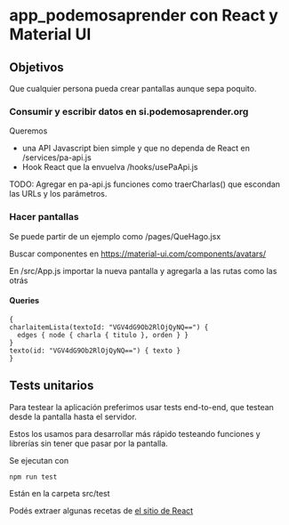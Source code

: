 # app_podemosaprender con React y Material UI

## Objetivos

Que cualquier persona pueda crear pantallas aunque sepa poquito.

### Consumir y escribir datos en si.podemosaprender.org

Queremos

- una API Javascript bien simple y que no dependa de React en /services/pa-api.js
- Hook React que la envuelva /hooks/usePaApi.js

TODO: Agregar en pa-api.js funciones como traerCharlas() que escondan las URLs y los parámetros.

### Hacer pantallas

Se puede partir de un ejemplo como /pages/QueHago.jsx

Buscar componentes en https://material-ui.com/components/avatars/

En /src/App.js importar la nueva pantalla y agregarla a las rutas como las otrás


#### Queries

~~~
{ 
charlaitemLista(textoId: "VGV4dG9Ob2RlOjQyNQ==") {
  edges { node { charla { titulo }, orden } }
}
texto(id: "VGV4dG9Ob2RlOjQyNQ==") { texto }
}
~~~

## Tests unitarios

Para testear la aplicación preferimos usar tests end-to-end, que testean desde la pantalla hasta el servidor.

Estos los usamos para desarrollar más rápido testeando funciones y librerías sin tener que pasar por la pantalla.

Se ejecutan con 
~~~
npm run test
~~~

Están en la carpeta src/test

Podés extraer algunas recetas de [el sitio de React](https://reactjs.org/docs/testing-recipes.html)

